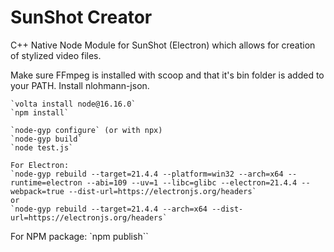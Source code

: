 # SunShot Creator

C++ Native Node Module for SunShot (Electron) which allows for creation of stylized video files.

Make sure FFmpeg is installed with scoop and that it's bin folder is added to your PATH.
Install nlohmann-json.

```
`volta install node@16.16.0`
`npm install`
```

```
`node-gyp configure` (or with npx)
`node-gyp build`
`node test.js`
```

```
For Electron:
`node-gyp rebuild --target=21.4.4 --platform=win32 --arch=x64 --runtime=electron --abi=109 --uv=1 --libc=glibc --electron=21.4.4 --webpack=true --dist-url=https://electronjs.org/headers`
or
`node-gyp rebuild --target=21.4.4 --arch=x64 --dist-url=https://electronjs.org/headers`
```

For NPM package:
`npm publish``